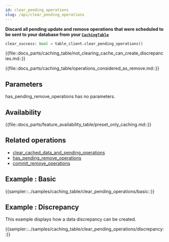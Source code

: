 ```yaml
---
id: clear_pending_operations
slug: /api/clear_pending_operations
---
```


**Discard all pending update and remove operations that were scheduled to be sent to your database from your 
[```CachingTable```](../caching_table/introduction.md)**

```python
clear_success: bool = table_client.clear_pending_operations()
```

{{file::docs_parts/caching_table/not_clearing_cache_can_create_discrepancies.md::}}

{{file::docs_parts/caching_table/operations_considered_as_remove.md::}}

## Parameters

has_pending_remove_operations has no parameters.
 
## Availability

{{file::docs_parts/feature_availability_table/preset_only_caching.md::}}

## Related operations
- [clear_cached_data_and_pending_operations](../api/clear_cached_data_and_pending_operations.md)
- [has_pending_remove_operations](../api/commit_remove_operations.md)
- [commit_remove_operations](../api/commit_remove_operations.md)


## Example : Basic
{{sampler::../samples/caching_table/clear_pending_operations/basic::}}

## Example : Discrepancy

This example displays how a data discrepancy can be created.

{{sampler::../samples/caching_table/clear_pending_operations/discrepancy::}}

